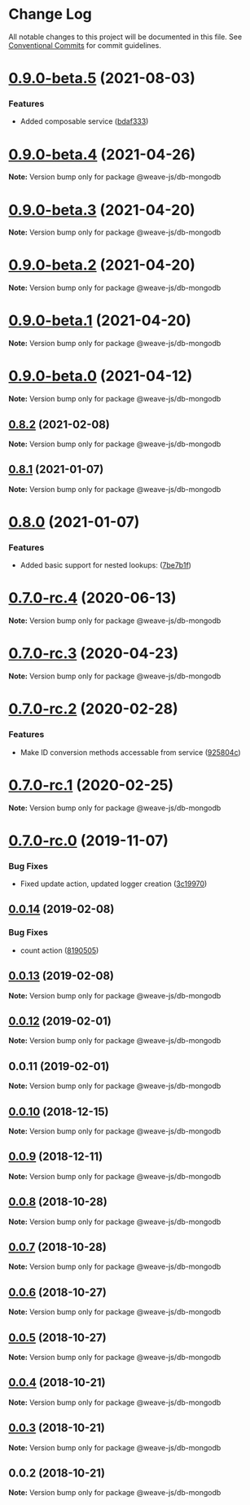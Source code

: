 # Change Log

All notable changes to this project will be documented in this file.
See [Conventional Commits](https://conventionalcommits.org) for commit guidelines.

# [0.9.0-beta.5](https://github.com/weave-microservices/weave-db/compare/@weave-js/db-mongodb@0.9.0-beta.4...@weave-js/db-mongodb@0.9.0-beta.5) (2021-08-03)


### Features

* Added composable service ([bdaf333](https://github.com/weave-microservices/weave-db/commit/bdaf333c2d9396b43eb8b21115f0a3b7b57cd1ee))





# [0.9.0-beta.4](https://github.com/weave-microservices/weave-db/compare/@weave-js/db-mongodb@0.9.0-beta.3...@weave-js/db-mongodb@0.9.0-beta.4) (2021-04-26)

**Note:** Version bump only for package @weave-js/db-mongodb





# [0.9.0-beta.3](https://github.com/weave-microservices/weave-db/compare/@weave-js/db-mongodb@0.9.0-beta.2...@weave-js/db-mongodb@0.9.0-beta.3) (2021-04-20)

**Note:** Version bump only for package @weave-js/db-mongodb





# [0.9.0-beta.2](https://github.com/weave-microservices/weave-db/compare/@weave-js/db-mongodb@0.9.0-beta.1...@weave-js/db-mongodb@0.9.0-beta.2) (2021-04-20)

**Note:** Version bump only for package @weave-js/db-mongodb





# [0.9.0-beta.1](https://github.com/weave-microservices/weave-db/compare/@weave-js/db-mongodb@0.9.0-beta.0...@weave-js/db-mongodb@0.9.0-beta.1) (2021-04-20)

**Note:** Version bump only for package @weave-js/db-mongodb





# [0.9.0-beta.0](https://github.com/weave-microservices/weave-db/compare/@weave-js/db-mongodb@0.8.2...@weave-js/db-mongodb@0.9.0-beta.0) (2021-04-12)

**Note:** Version bump only for package @weave-js/db-mongodb





## [0.8.2](https://github.com/weave-microservices/weave-db/compare/@weave-js/db-mongodb@0.8.1...@weave-js/db-mongodb@0.8.2) (2021-02-08)

**Note:** Version bump only for package @weave-js/db-mongodb





## [0.8.1](https://github.com/weave-microservices/weave-db/compare/@weave-js/db-mongodb@0.8.0...@weave-js/db-mongodb@0.8.1) (2021-01-07)

**Note:** Version bump only for package @weave-js/db-mongodb





# [0.8.0](https://github.com/weave-microservices/weave-db/compare/@weave-js/db-mongodb@0.7.0-rc.4...@weave-js/db-mongodb@0.8.0) (2021-01-07)


### Features

* Added basic support for nested lookups: ([7be7b1f](https://github.com/weave-microservices/weave-db/commit/7be7b1f73940b300e95872e32a949544e1eb9765))





# [0.7.0-rc.4](https://github.com/weave-microservices/weave-db/compare/@weave-js/db-mongodb@0.7.0-rc.3...@weave-js/db-mongodb@0.7.0-rc.4) (2020-06-13)

**Note:** Version bump only for package @weave-js/db-mongodb





# [0.7.0-rc.3](https://github.com/weave-microservices/weave-db/compare/@weave-js/db-mongodb@0.7.0-rc.2...@weave-js/db-mongodb@0.7.0-rc.3) (2020-04-23)

**Note:** Version bump only for package @weave-js/db-mongodb





# [0.7.0-rc.2](https://github.com/weave-microservices/weave-db/compare/@weave-js/db-mongodb@0.7.0-rc.1...@weave-js/db-mongodb@0.7.0-rc.2) (2020-02-28)


### Features

* Make ID conversion methods accessable from service ([925804c](https://github.com/weave-microservices/weave-db/commit/925804cdb5479b6552dcf574ddaaedeb6fd30006))





# [0.7.0-rc.1](https://github.com/weave-microservices/weave-db/compare/@weave-js/db-mongodb@0.7.0-rc.0...@weave-js/db-mongodb@0.7.0-rc.1) (2020-02-25)

**Note:** Version bump only for package @weave-js/db-mongodb





# [0.7.0-rc.0](https://github.com/weave-microservices/weave-db/compare/@weave-js/db-mongodb@0.0.14...@weave-js/db-mongodb@0.7.0-rc.0) (2019-11-07)


### Bug Fixes

* Fixed update action, updated logger creation ([3c19970](https://github.com/weave-microservices/weave-db/commit/3c19970))





## [0.0.14](https://github.com/weave-microservices/weave-db/compare/@weave-js/db-mongodb@0.0.13...@weave-js/db-mongodb@0.0.14) (2019-02-08)


### Bug Fixes

*  count action ([8190505](https://github.com/weave-microservices/weave-db/commit/8190505))





## [0.0.13](https://github.com/weave-microservices/weave-db/compare/@weave-js/db-mongodb@0.0.12...@weave-js/db-mongodb@0.0.13) (2019-02-08)

**Note:** Version bump only for package @weave-js/db-mongodb





## [0.0.12](https://github.com/weave-microservices/weave-db/compare/@weave-js/db-mongodb@0.0.11...@weave-js/db-mongodb@0.0.12) (2019-02-01)

**Note:** Version bump only for package @weave-js/db-mongodb





## 0.0.11 (2019-02-01)

**Note:** Version bump only for package @weave-js/db-mongodb





## [0.0.10](https://github.com/fachw3rk/weave/compare/@weave-js/db-mongodb@0.0.9...@weave-js/db-mongodb@0.0.10) (2018-12-15)

**Note:** Version bump only for package @weave-js/db-mongodb





## [0.0.9](https://github.com/fachw3rk/weave/compare/@weave-js/db-mongodb@0.0.8...@weave-js/db-mongodb@0.0.9) (2018-12-11)

**Note:** Version bump only for package @weave-js/db-mongodb





## [0.0.8](https://github.com/fachw3rk/weave/compare/@weave-js/db-mongodb@0.0.7...@weave-js/db-mongodb@0.0.8) (2018-10-28)

**Note:** Version bump only for package @weave-js/db-mongodb





## [0.0.7](https://github.com/fachw3rk/weave/compare/@weave-js/db-mongodb@0.0.6...@weave-js/db-mongodb@0.0.7) (2018-10-28)

**Note:** Version bump only for package @weave-js/db-mongodb





## [0.0.6](https://github.com/fachw3rk/weave/compare/@weave-js/db-mongodb@0.0.5...@weave-js/db-mongodb@0.0.6) (2018-10-27)

**Note:** Version bump only for package @weave-js/db-mongodb





## [0.0.5](https://github.com/fachw3rk/weave/compare/@weave-js/db-mongodb@0.0.4...@weave-js/db-mongodb@0.0.5) (2018-10-27)

**Note:** Version bump only for package @weave-js/db-mongodb





## [0.0.4](https://github.com/fachw3rk/weave/compare/@weave-js/db-mongodb@0.0.3...@weave-js/db-mongodb@0.0.4) (2018-10-21)

**Note:** Version bump only for package @weave-js/db-mongodb





## [0.0.3](https://github.com/fachw3rk/weave/compare/@weave-js/db-mongodb@0.0.2...@weave-js/db-mongodb@0.0.3) (2018-10-21)

**Note:** Version bump only for package @weave-js/db-mongodb





<a name="0.0.2"></a>
## 0.0.2 (2018-10-21)

**Note:** Version bump only for package @weave-js/db-mongodb
